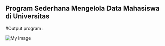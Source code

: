## Program Sederhana Mengelola Data Mahasiswa di Universitas

#Output program :

![My Image](1214.jpg)
